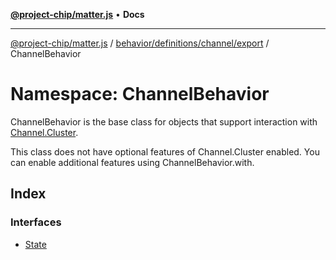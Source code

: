 [**@project-chip/matter.js**](../../../../../../README.md) • **Docs**

***

[@project-chip/matter.js](../../../../../../modules.md) / [behavior/definitions/channel/export](../../README.md) / ChannelBehavior

# Namespace: ChannelBehavior

ChannelBehavior is the base class for objects that support interaction with [Channel.Cluster](../../../../../../cluster/export/namespaces/Channel/README.md#cluster).

This class does not have optional features of Channel.Cluster enabled. You can enable additional features using
ChannelBehavior.with.

## Index

### Interfaces

- [State](interfaces/State.md)
